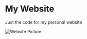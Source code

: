 <h1>My Website</h1>
<p>Just the code for my personal website</p>

<img src="http://image.prntscr.com/image/9c8da3097e9549a2ac426a4cb4c56db2.png" alt="Website Picture">
